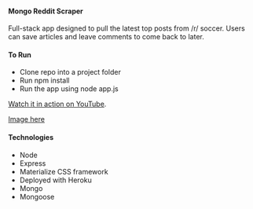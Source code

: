 #### Mongo Reddit Scraper

Full-stack app designed to pull the latest top posts from /r/ soccer. Users can save articles and leave comments to come back to later.

#### To Run

* Clone repo into a project folder
* Run npm install
* Run the app using node app.js

[Watch it in action on YouTube](https://youtu.be/OefxY2uW44Y).

[Image here](https://i.imgur.com/7YinhgX.png)

#### Technologies

* Node
* Express
* Materialize CSS framework
* Deployed with Heroku
* Mongo
* Mongoose
